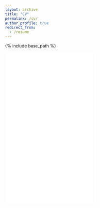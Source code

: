```yaml
---
layout: archive
title: "CV"
permalink: /cv/
author_profile: true
redirect_from:
  - /resume
---
```


{% include base_path %}


<embed src="/files/AmeyaSalvi_Resume.pdf" type="application/pdf" height="500"/>

